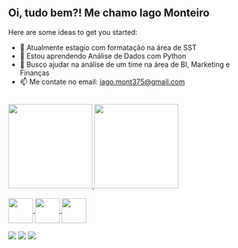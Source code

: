 ## Oi, tudo bem?! Me chamo Iago Monteiro

Here are some ideas to get you started:

- 🔭 Atualmente estagio com formatação na área de SST
- 🌱 Estou aprendendo Análise de Dados com Python
- 👯 Busco ajudar na análise de um time na área de BI, Marketing e Finanças
- 📫 Me contate no email: iago.mont375@gmail.com
<br>
<div>
  <a href="https://github.com/IagoRBMonteiro">
  <img height="170em" src="https://github-readme-stats.vercel.app/api?username=IagoRBMonteiro&show_icons=true&theme=solarizedlight&include_all_commits=true&count_private=true"/>
    <img height="170em" src="https://github-readme-stats.vercel.app/api/top-langs/?username=IagoRBMonteiro&layout=compact&langs_count=16&theme=solarizedlight"/>
</div>

<div style="display: inline_block"><br>
  <img align='center' height='50' width='50' src="https://cdn.jsdelivr.net/gh/devicons/devicon@latest/icons/jupyter/jupyter-original-wordmark.svg" />
  <img align='center' height='50' width='50' src="https://cdn.jsdelivr.net/gh/devicons/devicon@latest/icons/html5/html5-plain-wordmark.svg" />
  <img align='center' height='50' width='50' src="https://cdn.jsdelivr.net/gh/devicons/devicon@latest/icons/python/python-original.svg" />
</div>

<div style="display: inline_block"><br>
  <a href='https://www.linkedin.com/in/iago-monteiro2006/' target='_blank'><img src='https://img.shields.io/badge/LinkedIn-0077B5?style=for-the-badge&logo=linkedin&logoColor=white' target='_blank'></a>
  <a href='mailto: iago.mont375@gmail.com'><img src='https://img.shields.io/badge/Gmail-D14836?style=for-the-badge&logo=gmail&logoColor=white' target='_blank'></a>
  <a href='https://www.instagram.com/yung.iagoo/?next=%2F' target='_blank'><img src='https://img.shields.io/badge/Instagram-E4405F?style=for-the-badge&logo=instagram&logoColor=white' target='_blank'></a>
</div>

